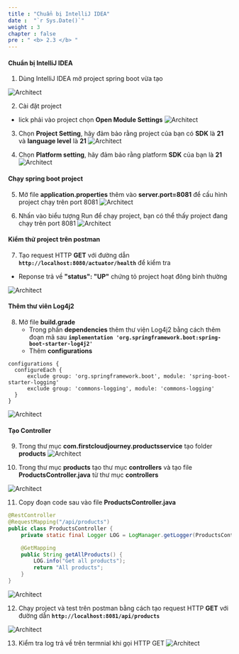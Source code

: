 ```yaml
---
title : "Chuẩn bị IntelliJ IDEA"
date :  "`r Sys.Date()`" 
weight : 3 
chapter : false
pre : " <b> 2.3 </b> "
---
```


#### Chuẩn bị IntelliJ IDEA

1. Dùng IntelliJ IDEA mở project spring boot vừa tạo

![Architect](/images/1/repareIntelli/01.png?featherlight=false&width=60pc)

2. Cài đặt project
- lick phải vào project chọn **Open Module Settings**
![Architect](/images/1/repareIntelli/02.png?featherlight=false&width=60pc)

3. Chọn **Project Setting**, hãy đảm bảo rằng project của bạn có **SDK** là **21** và **language level** là **21**
![Architect](/images/1/repareIntelli/03.png?featherlight=false&width=60pc)

4. Chọn **Platform setting**, hãy đảm bảo rằng platform **SDK** của bạn là **21**
![Architect](/images/1/repareIntelli/04.png?featherlight=false&width=60pc)

#### Chạy spring boot project

5. Mở file **application.properties** thêm vào **server.port=8081** để cấu hình project chạy trên port 8081
![Architect](/images/1/repareIntelli/05.png?featherlight=false&width=60pc)

6. Nhấn vào biểu tượng Run để chạy project, bạn có thể thấy project đang chạy trên port 8081
![Architect](/images/1/repareIntelli/06.png?featherlight=false&width=60pc)

#### Kiểm thử project trên postman

7. Tạo request HTTP **GET** với đường dẫn **```http://localhost:8080/actuator/health```** để kiểm tra
- Reponse trả về **"status": "UP"** chứng tỏ project hoạt đông bình thường

![Architect](/images/1/repareIntelli/07.png?featherlight=false&width=60pc)

#### Thêm thư viên **Log4j2**

8. Mở file **build.grade** 
   - Trong phần **dependencies** thêm thư viện Log4j2 bằng cách thêm đoạn mã sau **```implementation 'org.springframework.boot:spring-boot-starter-log4j2'```**
   - Thêm **configurations**
  ```
  configurations {
	configureEach {
		exclude group: 'org.springframework.boot', module: 'spring-boot-starter-logging'
		exclude group: 'commons-logging', module: 'commons-logging'
	}
}
  ```
![Architect](/images/1/repareIntelli/08.png?featherlight=false&width=60pc)


#### Tạo Controller
9. Trong thư mục **com.firstcloudjourney.productsservice** tạo folder **products**
![Architect](/images/1/repareIntelli/09.png?featherlight=false&width=60pc)

10. Trong thư mục **products** tạo thư mục **controllers** và tạo file **ProductsController.java** từ thư mục  **controllers**

![Architect](/images/1/repareIntelli/10.png?featherlight=false&width=60pc)

11. Copy đoạn code sau vào file  **ProductsController.java**

```java
@RestController
@RequestMapping("/api/products")
public class ProductsController {
    private static final Logger LOG = LogManager.getLogger(ProductsController.class);

    @GetMapping
    public String getAllProducts() {
        LOG.info("Get all products");
        return "All products";
    }
}
```

![Architect](/images/1/repareIntelli/11.png?featherlight=false&width=60pc)

12.  Chạy project và test trên postman bằng cách tạo request HTTP **GET** với đường dẫn **```http://localhost:8081/api/products```**

![Architect](/images/1/repareIntelli/12.png?featherlight=false&width=60pc)

13. Kiểm tra log trả về trên termnial khi gọi HTTP GET
![Architect](/images/1/repareIntelli/13.png?featherlight=false&width=60pc)

